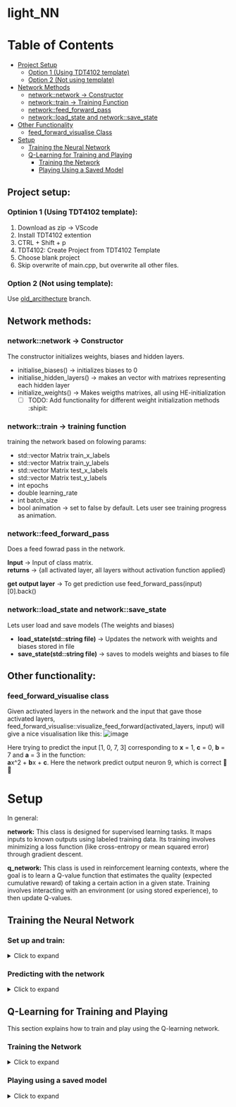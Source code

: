 # light_NN

# Table of Contents

- [Project Setup](#project-setup)
  - [Option 1 (Using TDT4102 template)](#optinion-1-using-tdt4102-template)
  - [Option 2 (Not using template)](#option-2-not-using-template)
- [Network Methods](#network-methods)
  - [network::network → Constructor](#networknetwork---constructor)
  - [network::train → Training Function](#networktrain---training-function)
  - [network::feed_forward_pass](#networkfeed_forward_pass)
  - [network::load_state and network::save_state](#networkload_state-and-networksave_state)
- [Other Functionality](#other-functionality)
  - [feed_forward_visualise Class](#feed_forward_visualise-class)
- [Setup](#setup)
  - [Training the Neural Network](#training-the-neural-network)
  - [Q-Learning for Training and Playing](#q-learning-for-training-and-playing)
      - [Training the Network](#Training-the-Network)
      - [Playing Using a Saved Model](#playing-using-a-saved-model)

## Project setup:

### Optinion 1 (Using TDT4102 template):
1. Download as zip -> VScode
2. Install TDT4102 extention
3. CTRL + Shift + p
4. TDT4102: Create Project from TDT4102 Template
5. Choose blank project
6. Skip overwrite of main.cpp, but overwrite all other files.

### Option 2 (Not using template):
Use [old_arcithecture](https://github.com/KnutOplandMoen/light_NN/tree/old_arcitecture) branch.

## Network methods:

### network::network -> Constructor
The constructor initializes weights, biases and hidden layers. 
- initialise_biases() -> initializes biases to 0
- initialise_hidden_layers() -> makes an vector with matrixes representing each hidden layer
- initialize_weights() -> Makes weigths matrixes, all using HE-initialization
    - [ ] TODO: Add functionality for different weight initialization methods :shipit:
### network::train -> training function
training the network based on folowing params: 
- std::vector Matrix train_x_labels
- std::vector Matrix train_y_labels
- std::vector Matrix test_x_labels
- std::vector Matrix test_y_labels
- int epochs
- double learning_rate
- int batch_size
- bool animation -> set to false by default. Lets user see training progress as animation.

### network::feed_forward_pass
Does a feed fowrad pass in the network.  
  
**Input** -> Input of class matrix.  
**returns** -> {all activated layer, all layers without activation function applied}   
  
**get output layer** -> To get prediction use feed_forward_pass(input)[0].back()

### network::load_state and network::save_state
Lets user load and save models (The weights and biases)    
  
- **load_state(std::string file)** -> Updates the network with weights and biases stored in file  
- **save_state(std::string file)** -> saves to models weights and biases to file
  
## Other functionality:
### feed_forward_visualise class
Given activated layers in the network and the input that gave those activated layers, feed_forward_visualise::visualize_feed_forward(activated_layers, input) will give a nice visualisation like this:
![image](https://github.com/user-attachments/assets/94a61829-f464-4bd0-8437-6961b240990e)


Here trying to predict the input [1, 0, 7, 3] corresponding to **x** = 1, **c** = 0, **b** = 7 and **a** = 3 in the function:  
**a**x^2 + **b**x + **c**. Here the network predict output neuron 9, which is correct :star_struck::star_struck: 
# Setup

In general:

**network:**
This class is designed for supervised learning tasks. It maps inputs to known outputs using labeled training data. Its training involves minimizing a loss function (like cross-entropy or mean squared error) through gradient descent.

**q_network:**
This class is used in reinforcement learning contexts, where the goal is to learn a Q-value function that estimates the quality (expected cumulative reward) of taking a certain action in a given state. Training involves interacting with an environment (or using stored experience), to then update Q-values.

## Training the Neural Network

### Set up and train:

<details>
  <summary>Click to expand</summary>

```cpp
#include "std_lib_facilities.h"
#include "functions.h"
#include "matrix.h"
#include "network.h"
#include <unistd.h>

int main() {
    // Define the sizes for input, hidden layers, and output layers
    std::vector<int> hidden_layers_sizes = {10, 10};  // hidden layers and neurons in each layer
    int output_layer_size = 11; // Output layer with 11 neurons
    int input_layer_size = 4; // Input layer with 4 neurons

    std::vector<std::string> activation_functions = {"leakyReLu", "leakyReLu", "softmax"}; // Activation and output functions
    std::string model_name = "model_to_load.txt"; //Model name that we are loading from, if no model, dont pass any name.

    network nn(input_layer_size, hidden_layers_sizes, output_layer_size, activation_functions, model_name);  // Initialize the network with the layers
    
    // Get the data
    data_struct data = get_data(4, 11, "Data.txt"); 
    std::vector<Matrix> x_labels = data.x_labels;
    std::vector<Matrix> y_labels = data.y_labels;

    data_struct train_test_data = get_test_train_split(x_labels, y_labels, 0.75); // Splitting data into training and test sets
    std::vector<Matrix> x_labels_train = train_test_data.x_labels_train;
    std::vector<Matrix> y_labels_train = train_test_data.y_labels_train;
    std::vector<Matrix> x_labels_test = train_test_data.x_labels_test;
    std::vector<Matrix> y_labels_test = train_test_data.y_labels_test;

    // Set the training parameters
    int epochs = 10;
    double learning_rate = 0.01;
    double batch_size = 32;

    // Train the network
    nn.train(x_labels_train, y_labels_train, x_labels_test, y_labels_test, epochs, learning_rate, batch_size, true);

    nn_vis.wait_for_close(); // Wait for the window to close
    nn.save_state("file_to_save.txt"); // Save model state to file
    return 0;
}
```
</details>

### Predicting with the network
<details>
  <summary>Click to expand</summary>

```cpp
#include "std_lib_facilities.h"
#include "functions.h"
#include "matrix.h"
#include "network.h"
#include <iostream>

int main() {
    // Define the network architecture (must match the training configuration)
    int input_layer_size = 4;           // Input layer with 4 neurons
    std::vector<int> hidden_layers_sizes = {10, 10};  // Hidden layers
    int output_layer_size = 11;         // Output layer with 11 neurons
    std::vector<std::string> activation_functions = {"leakyReLu", "leakyReLu", "softmax"};

    // Load the trained model by providing the filename
    std::string model_name = "file_to_save.txt";
    network nn(input_layer_size, hidden_layers_sizes, output_layer_size, activation_functions, model_name);

    // Prepare a new input for prediction
    // For example, we use an input vector: {value1, value2, value3, value4}
    Matrix input = input_to_matrix({2.5, 3.0, 0.5, 1.0});

    // Perform a feed-forward pass to get the prediction
    std::vector<std::vector<Matrix>> prediction = nn.feed_forward_pass(input);

    // Display the prediction result (Index with highest value)
    std::cout << "Prediction: " << prediction[0].back().getMaxRow() << std::endl;
    return 0;
}
```
</details>

## Q-Learning for Training and Playing

This section explains how to train and play using the Q-learning network.

### Training the Network

<details>
  <summary>Click to expand</summary>

```cpp
#include "std_lib_facilities.h"
#include "functions.h"
#include "matrix.h"
#include "network.h"
#include <unistd.h>
#include "q_network.h"
#include "game.h"

int main() {
    // Define the sizes for input, hidden layers, and output layers
    std::vector<int> hidden_layers_sizes = {128, 64};  // Hidden layers and neurons in each layer
    int output_layer_size = 4; // Output layer with 4 neurons
    int input_layer_size = 16; // Input layer with 16 neurons

    std::vector<std::string> activation_functions = {"reLu", "reLu", ""}; // Activation functions

    // Initialize the network
    q_network nn(input_layer_size, hidden_layers_sizes, output_layer_size, activation_functions);

    nn.load_state("good_snake_128x64.txt"); // Load pre-trained model (if available)
    nn.set_epsilon(0.1); // Set exploration rate
    nn.set_epsilon_min(0.01); // Set minimum epsilon

    int games = 200;  // Number of training episodes
    int batch_size = 50000;
    int mini_batch_size = 32;
    double learning_rate = 0.001;

    std::map<std::string, int> autosave_name_per_n_games = {{"autosave_snake.txt", 50}}; 
    // Autosave the model every 50 games

    nn.train(games, batch_size, mini_batch_size, learning_rate, autosave_name_per_n_games);
    nn.save_state("trained_q_network.txt"); // Save trained model

    return 0;
}
```
</details>

### Playing using a saved model

<details>
<summary>Click to expand</summary>

```cpp
#include "q_network.h"
#include "std_lib_facilities.h"
#include "functions.h"
#include "matrix.h"
#include "network.h"
#include <unistd.h>
#include "game.h"

int main() {
    // Define the sizes for input, hidden layers, and output layers
    std::vector<int> hidden_layers_sizes = {128, 64};  
    int output_layer_size = 4; // Output layer with 4 neurons
    int input_layer_size = 16; // Input layer with 16 neurons

    std::vector<std::string> activation_functions = {"reLu", "reLu", ""}; // Activation functions

    // Initialize the network
    q_network nn(input_layer_size, hidden_layers_sizes, output_layer_size, activation_functions);

    nn.load_state("trained_q_network.txt"); // Load trained model

    int games = 200;  // Number of games to play

    nn.play(games); // Play the game using the trained model

    return 0;
}
```

when Running this the following screen will show:  

<img width="917" alt="image" src="https://github.com/user-attachments/assets/67579357-ad70-4ff6-8ff6-b211472d2bf8" />  

This shows the network predicting and playing the game in real time.
</details> 
